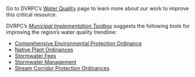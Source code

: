Go to DVRPC’s [Water Quality](https://www.dvrpc.org/WaterQuality/) page to learn more about our work to improve this critical resource.

DVRPC’s [_Municipal Implementation Toolbox_](https://www.dvrpc.org/Plan/MIT/) suggests the following tools for improving the region’s water quality trendline:
- [Comprehensive Environmental Protection Ordinance](https://www.dvrpc.org/Plan/MIT/comprehensiveenvironmentalprotectionordinance)
- [Native Plant Ordinances](https://www.dvrpc.org/Plan/MIT/nativeplantordinances)
- [Stormwater Fees](https://www.dvrpc.org/Plan/MIT/stormwaterfees)
- [Stormwater Management](https://www.dvrpc.org/Plan/MIT/stormwatermanagement)
- [Stream Corridor Protection Ordinances](https://www.dvrpc.org/Plan/MIT/streamcorridorprotectionordinances)
